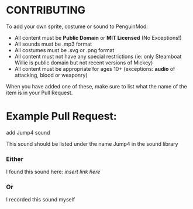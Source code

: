 # CONTRIBUTING
To add your own sprite, costume or sound to PenguinMod:
- All content must be **Public Domain** or **MIT Licensed** (No Exceptions!)
- All sounds must be .mp3 format
- All costumes must be .svg or .png format
- All content must not have any special restrictions (ie: only Steamboat Willie is public domain but not recent versions of Mickey)
- All content must be appropriate for ages 10+ (exceptions: **audio** of attacking, blood or weaponry)

When you have added one of these, make sure to list what the name of the item is in your Pull Request.

# Example Pull Request:

add Jump4 sound

This sound should be listed under the name Jump4 in the sound library
### Either
I found this sound here: *insert link here*
### Or
I recorded this sound myself
